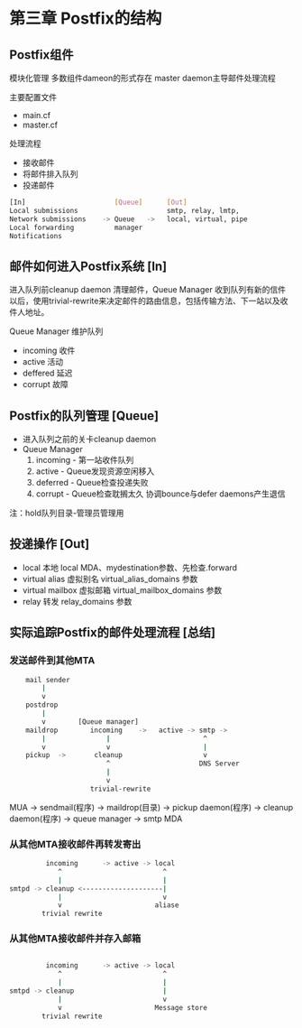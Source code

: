 # 第三章 Postfix的结构

## Postfix组件
模块化管理 多数组件dameon的形式存在 master daemon主导邮件处理流程

主要配置文件
- main.cf
- master.cf

处理流程
- 接收邮件
- 将邮件排入队列
- 投递邮件

```sh
[In]                      [Queue]      [Out]
Local submissions                      smtp, relay, lmtp,
Network submissions    -> Queue   ->   local, virtual, pipe
Local forwarding          manager
Notifications
```

## 邮件如何进入Postfix系统 [In]
进入队列前cleanup daemon 清理邮件，Queue Manager 收到队列有新的信件以后，使用trivial-rewrite来决定邮件的路由信息，包括传输方法、下一站以及收件人地址。

Queue Manager 维护队列

- incoming 收件
- active 活动
- deffered 延迟
- corrupt 故障

## Postfix的队列管理 [Queue]

- 进入队列之前的关卡cleanup daemon
- Queue Manager
    1. incoming  - 第一站收件队列
    2. active - Queue发现资源空闲移入
    3. deferred - Queue检查投递失败
    4. corrupt - Queue检查耽搁太久 协调bounce与defer daemons产生退信

注：hold队列目录-管理员管理用

## 投递操作 [Out]

- local 本地 local MDA、mydestination参数、先检查.forward
- virtual alias 虚拟别名 virtual_alias_domains 参数
- virtual mailbox 虚拟邮箱 virtual_mailbox_domains 参数
- relay 转发 relay_domains 参数

## 实际追踪Postfix的邮件处理流程 [总结]

### 发送邮件到其他MTA
```sh
    mail sender
        |
        v
    postdrop
        |
        v        [Queue manager]
    maildrop        incoming    ->   active -> smtp ->
        |               |                       ^
        v               v                       |
    pickup  ->       cleanup                    v
                        ^                      DNS Server
                        |
                        v
                    trivial-rewrite
```
MUA -> sendmail(程序) -> maildrop(目录) -> pickup daemon(程序) -> cleanup daemon(程序) -> queue manager -> smtp MDA

### 从其他MTA接收邮件再转发寄出
```sh
         incoming      -> active -> local
            ^                         ^
            |                         |
smtpd -> cleanup <--------------------|
            |                         v
            v                       aliase
        trivial rewrite
```

### 从其他MTA接收邮件并存入邮箱

```sh

         incoming      -> active -> local
            ^                         ^
            |                         |
smtpd -> cleanup                      |
            |                         v
            v                       Message store
        trivial rewrite

```
